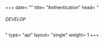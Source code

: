 +++
date= ""
title= "Anthentication"
head= "<h6>DEVELOP</h6>"
type= "api"
layout= "single"
weight= 1
+++
